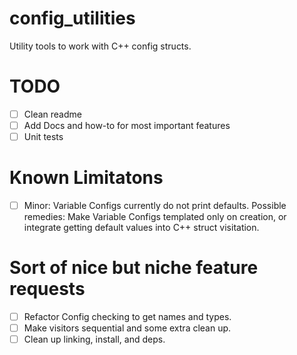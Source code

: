 # config_utilities
Utility tools to work with C++ config structs.

# TODO
- [ ] Clean readme
- [ ] Add Docs and how-to for most important features
- [ ] Unit tests

# Known Limitatons
- [ ] Minor: Variable Configs currently do not print defaults. Possible remedies: Make Variable Configs templated only on creation, or integrate getting default values into C++ struct visitation.

# Sort of nice but niche feature requests
- [ ] Refactor Config checking to get names and types.
- [ ] Make visitors sequential and some extra clean up.
- [ ] Clean up linking, install, and deps.
